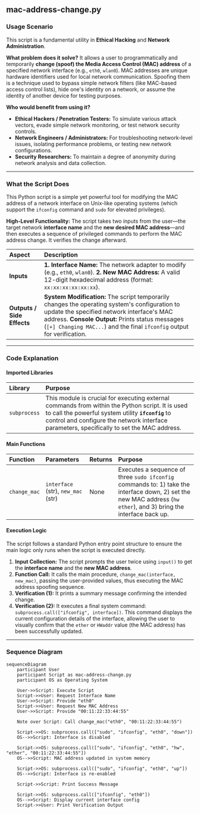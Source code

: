 ## mac-address-change.py

### Usage Scenario
This script is a fundamental utility in **Ethical Hacking** and **Network Administration**.

**What problem does it solve?**
It allows a user to programmatically and temporarily **change (spoof) the Media Access Control (MAC) address** of a specified network interface (e.g., `eth0`, `wlan0`). MAC addresses are unique hardware identifiers used for local network communication. Spoofing them is a technique used to bypass simple network filters (like MAC-based access control lists), hide one's identity on a network, or assume the identity of another device for testing purposes.

**Who would benefit from using it?**
* **Ethical Hackers / Penetration Testers:** To simulate various attack vectors, evade simple network monitoring, or test network security controls.
* **Network Engineers / Administrators:** For troubleshooting network-level issues, isolating performance problems, or testing new network configurations.
* **Security Researchers:** To maintain a degree of anonymity during network analysis and data collection.

---

### What the Script Does

This Python script is a simple yet powerful tool for modifying the MAC address of a network interface on Unix-like operating systems (which support the `ifconfig` command and `sudo` for elevated privileges).

**High-Level Functionality:**
The script takes two inputs from the user—the target network **interface name** and the **new desired MAC address**—and then executes a sequence of privileged commands to perform the MAC address change. It verifies the change afterward.

| Aspect | Description |
| :--- | :--- |
| **Inputs** | **1. Interface Name:** The network adapter to modify (e.g., `eth0`, `wlan0`). **2. New MAC Address:** A valid 12-digit hexadecimal address (format: `xx:xx:xx:xx:xx:xx`). |
| **Outputs / Side Effects** | **System Modification:** The script temporarily changes the operating system's configuration to update the specified network interface's MAC address. **Console Output:** Prints status messages (`[+] Changing MAC...`) and the final `ifconfig` output for verification. |

---

### Code Explanation

#### Imported Libraries

| Library | Purpose |
| :--- | :--- |
| `subprocess` | This module is crucial for executing external commands from within the Python script. It is used to call the powerful system utility **`ifconfig`** to control and configure the network interface parameters, specifically to set the MAC address. |

#### Main Functions

| Function | Parameters | Returns | Purpose |
| :--- | :--- | :--- | :--- |
| `change_mac` | `interface` (str), `new_mac` (str) | None | Executes a sequence of three `sudo ifconfig` commands to: 1) take the interface down, 2) set the new MAC address (`hw ether`), and 3) bring the interface back up. |

#### Execution Logic

The script follows a standard Python entry point structure to ensure the main logic only runs when the script is executed directly.

1.  **Input Collection:** The script prompts the user twice using `input()` to get the **interface name** and the **new MAC address**.
2.  **Function Call:** It calls the main procedure, `change_mac(interface, new_mac)`, passing the user-provided values, thus executing the MAC address spoofing sequence.
3.  **Verification (1):** It prints a summary message confirming the intended change.
4.  **Verification (2):** It executes a final system command: `subprocess.call(["ifconfig", interface])`. This command displays the current configuration details of the interface, allowing the user to visually confirm that the `ether` or `HWaddr` value (the MAC address) has been successfully updated.

---

### Sequence Diagram

```mermaid
sequenceDiagram
    participant User
    participant Script as mac-address-change.py
    participant OS as Operating System
    
    User->>Script: Execute Script
    Script->>User: Request Interface Name
    User->>Script: Provide "eth0"
    Script->>User: Request New MAC Address
    User->>Script: Provide "00:11:22:33:44:55"
    
    Note over Script: Call change_mac("eth0", "00:11:22:33:44:55")
    
    Script->>OS: subprocess.call(["sudo", "ifconfig", "eth0", "down"])
    OS-->>Script: Interface is disabled
    
    Script->>OS: subprocess.call(["sudo", "ifconfig", "eth0", "hw", "ether", "00:11:22:33:44:55"])
    OS-->>Script: MAC address updated in system memory
    
    Script->>OS: subprocess.call(["sudo", "ifconfig", "eth0", "up"])
    OS-->>Script: Interface is re-enabled
    
    Script->>Script: Print Success Message
    
    Script->>OS: subprocess.call(["ifconfig", "eth0"])
    OS-->>Script: Display current interface config
    Script->>User: Print Verification Output